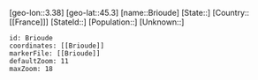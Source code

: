 ﻿---
location: [45.3,3.38]
mapzoom: [7,12] 
mapmarker: city 
type: City
tags:
- geo/City


SpocWebEntityId: 29357
isDeleted: false
confidential: public

---
[geo-lon::3.38]
[geo-lat::45.3]
[name::Brioude]
[State::]
[Country::[[France]]]
[StateId::]
[Population::]
[Unknown::]


```leaflet
id: Brioude
coordinates: [[Brioude]]
markerFile: [[Brioude]]
defaultZoom: 11 
maxZoom: 18
```
